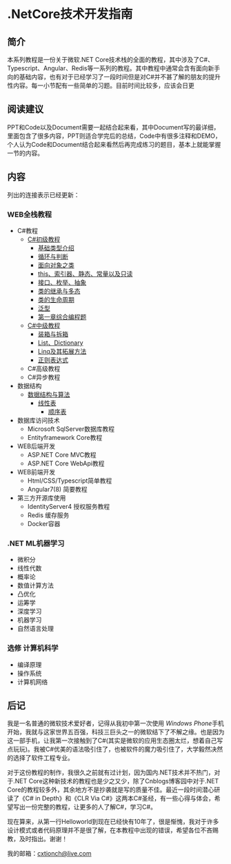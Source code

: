# .NetCore技术开发指南

## 简介
本系列教程是一份关于微软.NET Core技术栈的全面的教程，其中涉及了C#、Typescript、Angular、Redis等一系列的教程。其中教程中通常会含有面向新手向的基础内容，也有对于已经学习了一段时间但是对C#并不甚了解的朋友的提升性内容。每一小节配有一些简单的习题。目前时间比较多，应该会日更
## 阅读建议
PPT和Code以及Document需要一起结合起来看，其中Document写的最详细，里面包含了很多内容，PPT则适合学完后的总结，Code中有很多注释和DEMO，个人认为Code和Document结合起来看然后再完成练习的题目，基本上就能掌握一节的内容。
## 内容
列出的连接表示已经更新：
### WEB全栈教程
- C#教程
    - [C#初级教程](https://github.com/StevenEco/.NetCoreGuide/tree/master/Documents/CSharpNoteBook/Easy)
        - [基础类型介绍](https://github.com/StevenEco/.NetCoreGuide/tree/master/Documents/CSharpNoteBook/Easy/1-1基础类型.md)
        - [循环与判断](https://github.com/StevenEco/.NetCoreGuide/tree/master/Documents/CSharpNoteBook/Easy/1-2循环判断.md)
        - [面向对象之类](https://github.com/StevenEco/.NetCoreGuide/tree/master/Documents/CSharpNoteBook/Easy/1-3面向对象.md)
        - [this、索引器、静态、常量以及只读](https://github.com/StevenEco/.NetCoreGuide/tree/master/Documents/CSharpNoteBook/Easy/1-4索引器、静态、常量、this.md)
        - [接口、枚举、抽象](https://github.com/StevenEco/.NetCoreGuide/tree/master/Documents/CSharpNoteBook/Easy/1-5接口、枚举、抽象.md)
        - [类的继承与多态](https://github.com/StevenEco/.NetCoreGuide/tree/master/Documents/CSharpNoteBook/Easy/1-6多态与继承.md)
        - [类的生命周期](https://github.com/StevenEco/.NetCoreGuide/tree/master/Documents/CSharpNoteBook/Easy/1-7类的生命周期.md)
        - [泛型](https://github.com/StevenEco/.NetCoreGuide/tree/master/Documents/CSharpNoteBook/Easy/1-8泛型.md)
        - [第一章综合编程题](https://github.com/StevenEco/.NetCoreGuide/tree/master/Documents/CSharpNoteBook/Easy/第一章综合编程题.md)
    - [C#中级教程](https://github.com/StevenEco/.NetCoreGuide/tree/master/Documents/CSharpNoteBook/Middle)
        - [装箱与拆箱](https://github.com/StevenEco/.NetCoreGuide/tree/master/Documents/CSharpNoteBook/Middle/2-1装箱与拆箱.md)
        - [List、Dictionary](https://github.com/StevenEco/.NetCoreGuide/tree/master/Documents/CSharpNoteBook/Middle/2-2List.md)
        - [Linq及其拓展方法](https://github.com/StevenEco/.NetCoreGuide/tree/master/Documents/CSharpNoteBook/Middle/2-3Linq与拓展方法.md)
        - [正则表达式](https://github.com/StevenEco/.NetCoreGuide/tree/master/Documents/CSharpNoteBook/Middle/2-4正则表达式.md)
    - C#高级教程
    - C#异步教程
- 数据结构
    - [数据结构与算法](https://github.com/StevenEco/.NetCoreGuide/tree/master/Documents/DataStruct)
        - [线性表](https://github.com/StevenEco/.NetCoreGuide/tree/master/Documents/DataStruct/线性表)
            - [顺序表](https://github.com/StevenEco/.NetCoreGuide/tree/master/Documents/DataStruct/线性表/1-1顺序表.md)
- 数据库访问技术
    - Microsoft SqlServer数据库教程
    - Entityframework Core教程
- WEB后端开发
    - ASP.NET Core MVC教程
    - ASP.NET Core WebApi教程
- WEB前端开发
    - Html/CSS/Typescript简单教程
    - Angular7(8) 简要教程
- 第三方开源库使用  
    - IdentityServer4 授权服务教程
    - Redis 缓存服务
    - Docker容器

### .NET ML机器学习
- 微积分
- 线性代数
- 概率论
- 数值计算方法
- 凸优化
- 运筹学
- 深度学习
- 机器学习
- 自然语言处理

### 选修 计算机科学
- 编译原理
- 操作系统
- 计算机网络


## 后记
我是一名普通的微软技术爱好者，记得从我初中第一次使用 *Windows Phone*手机开始，我就与这家世界五百强，科技三巨头之一的微软结下了不解之缘。也是因为这一部手机，让我第一次接触到了C#(其实是微软的应用生态圈太烂，想着自己写点玩玩)。我被C#优美的语法吸引住了，也被软件的魔力吸引住了，大学毅然决然的选择了软件工程专业。

对于这份教程的制作，我很久之前就有过计划，因为国内.NET技术并不热门，对于.NET Core这种新技术的教程也是少之又少，除了Cnblogs博客园中对于.NET Core的教程较多外，其余地方不是抄袭就是写的质量不佳。最近一段时间潜心研读了《C# in Depth》和《CLR Via C#》这两本C#圣经，有一些心得与体会，希望写出一份完整的教程，让更多的人了解C#，学习C#。

现在算来，从第一行Helloworld到现在已经快有10年了，很是惭愧，我对于许多设计模式或者代码原理并不是很了解，在本教程中出现的错误，希望各位不吝赐教，及时指出。谢谢！

我的邮箱：cxtionch@live.com

